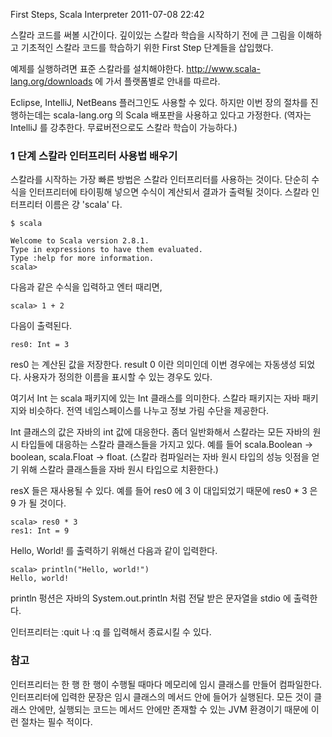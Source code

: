 First Steps, Scala Interpreter
2011-07-08 22:42

스칼라 코드를 써볼 시간이다.
깊이있는 스칼라 학습을 시작하기 전에 큰 그림을 이해하고
기초적인 스칼라 코드를 학습하기 위한 First Step 단계들을 삽입했다.

예제를 실행하려면 표준 스칼라를 설치해야한다.
<http://www.scala-lang.org/downloads> 에 가서 플랫폼별로 안내를 따르라.

Eclipse, IntelliJ, NetBeans 플러그인도 사용할 수 있다.
하지만 이번 장의 절차를 진행하는데는 scala-lang.org 의 Scala 배포판을 사용하고 있다고 가정한다.
(역자는 IntelliJ 를 강추한다. 무료버전으로도 스칼라 학습이 가능하다.)


### 1 단계 스칼라 인터프리터 사용법 배우기

스칼라를 시작하는 가장 빠른 방법은 스칼라 인터프리터를 사용하는 것이다.
단순히 수식을 인터프리터에 타이핑해 넣으면 수식이 계산되서 결과가 출력될 것이다.
스칼라 인터프리터 이름은 걍 'scala' 다.

	$ scala

	Welcome to Scala version 2.8.1.
	Type in expressions to have them evaluated.
	Type :help for more information.
	scala>

다음과 같은 수식을 입력하고 엔터 때리면,

	scala> 1 + 2

다음이 출력된다.

	res0: Int = 3

res0 는 계산된 값을 저장한다.
result 0 이란 의미인데 이번 경우에는 자동생성 되었다.
사용자가 정의한 이름을 표시할 수 있는 경우도 있다.

여기서 Int 는 scala 패키지에 있는 Int 클래스를 의미한다.
스칼라 패키지는 자바 패키지와 비슷하다.
전역 네임스페이스를 나누고 정보 가림 수단을 제공한다.

Int 클래스의 값은 자바의 int 값에 대응한다.
좀더 일반화해서 스칼라는 모든 자바의 원시 타입들에 대응하는 스칼라  클래스들을 가지고 있다.
예를 들어 scala.Boolean -> boolean, scala.Float -> float.
(스칼라 컴파일러는 자바 원시 타입의 성능 잇점을 얻기 위해 스칼라 클래스들을  자바 원시 타입으로 치환한다.)

resX 들은 재사용될 수 있다.
예를 들어 res0 에 3 이 대입되었기 때문에 res0 * 3 은 9 가 될 것이다.

	scala> res0 * 3
	res1: Int = 9

Hello, World! 를 출력하기 위해선 다음과 같이 입력한다.

	scala> println("Hello, world!")
	Hello, world!

println 펑션은 자바의 System.out.println 처럼 전달 받은 문자열을 stdio 에 출력한다.

인터프리터는 :quit 나 :q 를 입력해서 종료시킬 수 있다.


### 참고

인터프리터는 한 행 한 행이 수행될 때마다 메모리에 임시 클래스를 만들어 컴파일한다.
인터프리터에 입력한 문장은 임시 클래스의 메서드 안에 들어가 실행된다.
모든 것이 클래스 안에만, 실행되는 코드는 메서드 안에만 존재할 수 있는 JVM 환경이기 때문에 이런 절차는 필수 적이다.
